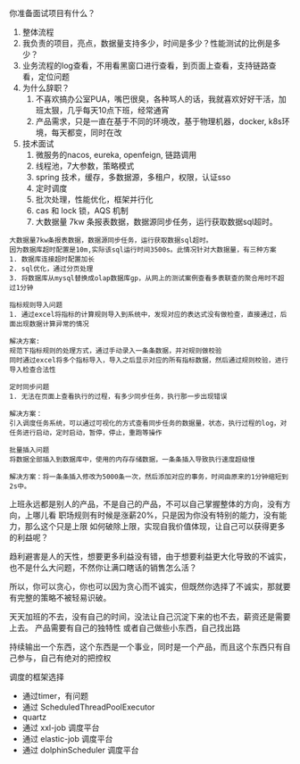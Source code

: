 你准备面试项目有什么？

1. 整体流程
2. 我负责的项目，亮点，数据量支持多少，时间是多少？性能测试的比例是多少？
3. 业务流程的log查看，不用看黑窗口进行查看，到页面上查看，支持链路查看，定位问题
4. 为什么辞职？
   1. 不喜欢搞办公室PUA，嘴巴很臭，各种骂人的话，我就喜欢好好干活，加班太狠，几乎每天10点下班，经常通宵
   2. 产品需求，只是一直在基于不同的环境改，基于物理机器，docker, k8s环境，每天都变，同时在改
5. 技术面试
   1. 微服务的nacos, eureka,  openfeign, 链路调用
   2. 线程池，7大参数，策略模式
   3. spring 技术，缓存，多数据源，多租户，权限，认证sso
   4. 定时调度
   5. 批次处理，性能优化，框架并行化
   6. cas 和 lock 锁，AQS 机制
   7. 大数据量 7kw 条报表数据，数据源同步任务，运行获取数据sql超时。

```text
大数据量7kw条报表数据，数据源同步任务，运行获取数据sql超时。
因为数据库超时配置是10m,实际该sql运行时间3500s。此情况针对大数据量，有三种方案
1. 数据库连接超时配置加长
2. sql优化，通过分页处理
3. 将数据库从mysql替换成olap数据库gp，从网上的测试案例查看多表联查的聚合用时不超过1分钟

指标规则导入问题
1. 通过excel将指标的计算规则导入到系统中，发现对应的表达式没有做检查，直接通过，后面出现数据计算异常的情况

解决方案:
规范下指标规则的处理方式，通过手动录入一条条数据，并对规则做校验
同时通过excel将多个指标导入，导入之后显示对应的所有指标数据，然后通过规则校验，进行导入检查合法性

定时同步问题
1. 无法在页面上查看执行的过程，有多少同步任务，执行那一步出现错误

解决方案：
引入调度任务系统，可以通过可视化的方式查看同步任务的数据量，状态，执行过程的log，对任务进行启动，定时启动，暂停，停止，重跑等操作

批量插入问题
将数据全部插入到数据库中，使用的内存存储数据，一条条插入导致执行速度超级慢

解决方案：将一条条插入修改为5000条一次，然后添加对应的事务，时间由原来的1分钟缩短到2s中。

```

上班永远都是别人的产品，不是自己的产品，不可以自己掌握整体的方向，没有方向，上哪儿看
职场规则有时候是涨薪20%，只是因为你没有特别的能力，没有能力，那么这个只是上限
如何破除上限，实现自我价值体现，让自己可以获得更多的利益呢？

趋利避害是人的天性，想要更多利益没有错，由于想要利益更大化导致的不诚实，也不是什么大问题，不然你让满口瞎话的销售怎么活？

所以，你可以贪心，你也可以因为贪心而不诚实，但既然你选择了不诚实，那就要有完整的策略不被轻易识破。

天天加班的不去，没有自己的时间，没法让自己沉淀下来的也不去，薪资还是需要上去。
产品需要有自己的独特性
或者自己做些小东西，自己找出路

持续输出一个东西，这个东西是一个事业，同时是一个产品，而且这个东西只有自己参与，自己有绝对的把控权

调度的框架选择

- 通过timer，有问题
- 通过 ScheduledThreadPoolExecutor
- quartz
- 通过 xxl-job 调度平台
- 通过 elastic-job 调度平台
- 通过 dolphinScheduler 调度平台
